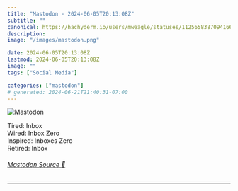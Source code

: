 ```yaml
---
title: "Mastodon - 2024-06-05T20:13:08Z"
subtitle: ""
canonical: https://hachyderm.io/users/mweagle/statuses/112565838709416617
description:
image: "/images/mastodon.png"

date: 2024-06-05T20:13:08Z
lastmod: 2024-06-05T20:13:08Z
image: ""
tags: ["Social Media"]

categories: ["mastodon"]
# generated: 2024-06-21T21:40:31-07:00
---
```

![Mastodon](/images/mastodon.png)

<p>Tired: Inbox<br />Wired: Inbox Zero<br />Inspired: Inboxes Zero<br />Retired: Inbox</p>


###### [Mastodon Source 🐘](https://hachyderm.io/@mweagle/112565838709416617)

___
